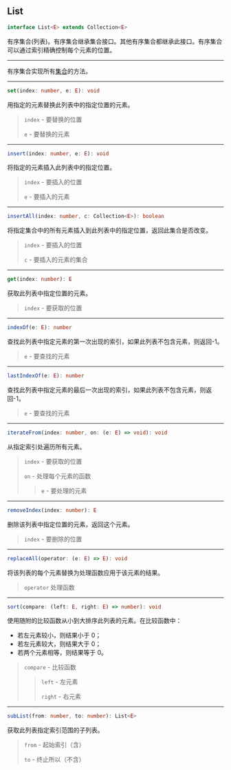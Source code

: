 ## List

```typescript
interface List<E> extends Collection<E>
```

有序集合(列表)。有序集合继承集合接口。其他有序集合都继承此接口。有序集合可以通过索引精确控制每个元素的位置。

---

有序集合实现所有[集合](./collection.md)的方法。

---

```typescript
set(index: number, e: E): void
```

用指定的元素替换此列表中的指定位置的元素。

> `index` - 要替换的位置
>
> `e` - 要替换的元素

---

```typescript
insert(index: number, e: E): void
```

将指定的元素插入此列表中的指定位置。

> `index` - 要插入的位置
>
> `e` - 要插入的元素

---

```typescript
insertAll(index: number, c: Collection<E>): boolean
```

将指定集合中的所有元素插入到此列表中的指定位置，返回此集合是否改变。

> `index` - 要插入的位置
>
> `c` - 要插入的元素的集合

---

```typescript
get(index: number): E
```

获取此列表中指定位置的元素。

> `index` - 要获取的位置

---

```typescript
indexOf(e: E): number
```

查找此列表中指定元素的第一次出现的索引，如果此列表不包含元素，则返回-1。

> `e` - 要查找的元素

---

```typescript
lastIndexOf(e: E): number
```

查找此列表中指定元素的最后一次出现的索引，如果此列表不包含元素，则返回-1。

> `e` - 要查找的元素

---

```typescript
iterateFrom(index: number, on: (e: E) => void): void
```

从指定索引处遍历所有元素。

> `index` - 要获取的位置
>
> `on` - 处理每个元素的函数
>
> > `e` - 要处理的元素

---

```typescript
removeIndex(index: number): E
```

删除该列表中指定位置的元素，返回这个元素。

> `index` - 要删除的位置

---

```typescript
replaceAll(operator: (e: E) => E): void
```

将该列表的每个元素替换为处理函数应用于该元素的结果。

> `operator` 处理函数

---

```typescript
sort(compare: (left: E, right: E) => number): void
```

使用随附的比较函数从小到大排序此列表的元素。在比较函数中：

- 若左元素较小，则结果小于 0；
- 若左元素较大，则结果大于 0；
- 若两个元素相等，则结果等于 0。

> `compare` - 比较函数
>
> > `left` - 左元素
> >
> > `right` - 右元素

---

```typescript
subList(from: number, to: number): List<E>
```

获取此列表指定索引范围的子列表。

> `from` - 起始索引（含）
>
> `to` - 终止所以（不含）
